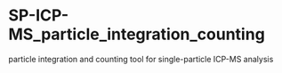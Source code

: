 # SP-ICP-MS_particle_integration_counting
particle integration and counting tool for single-particle ICP-MS analysis
